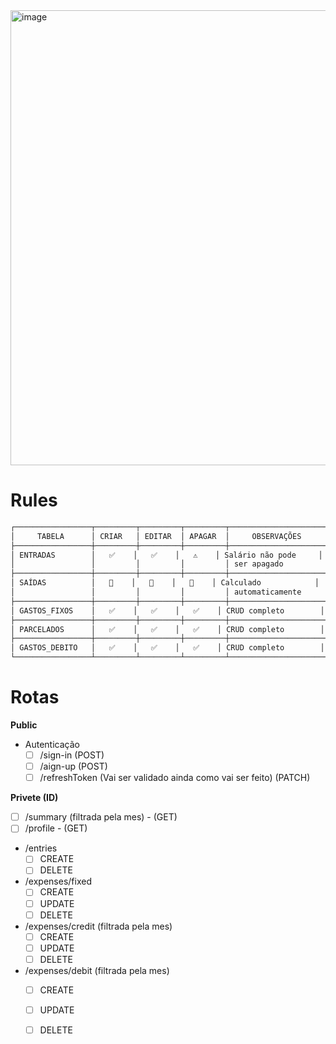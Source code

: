 <img width="952" height="728" alt="image" src="https://github.com/user-attachments/assets/e5f4401d-8758-4b7b-8daa-2ceb43884d44" />

# Rules

```markdown
┌─────────────────┬─────────┬─────────┬─────────┬──────────────────────┐
│     TABELA      │ CRIAR   │ EDITAR  │ APAGAR  │     OBSERVAÇÕES      │
├─────────────────┼─────────┼─────────┼─────────┼──────────────────────┤
│ ENTRADAS        │   ✅    │   ✅    │   ⚠️    │ Salário não pode     │
│                 │         │         │         │ ser apagado          │
├─────────────────┼─────────┼─────────┼─────────┼──────────────────────┤
│ SAÍDAS          │   🚫    │   🚫    │   🚫    │ Calculado            │
│                 │         │         │         │ automaticamente      │
├─────────────────┼─────────┼─────────┼─────────┼──────────────────────┤
│ GASTOS_FIXOS    │   ✅    │   ✅    │   ✅    │ CRUD completo        │
├─────────────────┼─────────┼─────────┼─────────┼──────────────────────┤
│ PARCELADOS      │   ✅    │   ✅    │   ✅    │ CRUD completo        │
├─────────────────┼─────────┼─────────┼─────────┼──────────────────────┤
│ GASTOS_DEBITO   │   ✅    │   ✅    │   ✅    │ CRUD completo        │
└─────────────────┴─────────┴─────────┴─────────┴──────────────────────┘
```

# Rotas

**Public**
- Autenticação
  - [ ] /sign-in (POST)
  - [ ] /aign-up (POST)
  - [ ] /refreshToken (Vai ser validado ainda como vai ser feito) (PATCH)

**Privete (ID)**
- [ ] /summary (filtrada pela mes) - (GET)
- [ ] /profile - (GET)
- /entries
  - [ ] CREATE
  - [ ] DELETE
- /expenses/fixed
  - [ ] CREATE
  - [ ] UPDATE
  - [ ] DELETE
- /expenses/credit (filtrada pela mes)
  - [ ] CREATE
  - [ ] UPDATE
  - [ ] DELETE
- /expenses/debit (filtrada pela mes)
  - [ ] CREATE
  - [ ] UPDATE
  - [ ] DELETE



   
             
